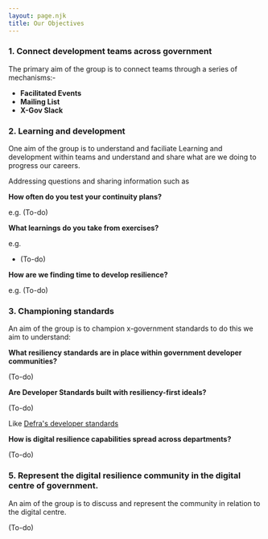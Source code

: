 ```yaml
---
layout: page.njk
title: Our Objectives
---
```



### 1. Connect development teams across government

The primary aim of the group is to connect teams through a series of mechanisms:-

* **Facilitated Events**
* **Mailing List**
* **X-Gov Slack**
 

### 2. Learning and development

One aim of the group is to understand and faciliate Learning and development within teams and understand and share what are we doing to progress our careers. 

Addressing questions and sharing information such as 

**How often do you test your continuity plans?**

e.g. (To-do)

**What learnings do you take from exercises?**

e.g.
* (To-do)


**How are we finding time to develop resilience?**

e.g. (To-do)


### 3. Championing standards

An aim of the group is to champion x-government standards to do this we aim to understand:

**What resiliency standards are in place within government developer communities?**

(To-do)
 

**Are Developer Standards built with resiliency-first ideals?** 

(To-do)

Like [Defra's developer standards](https://github.com/DEFRA/software-development-standards)

 
**How is digital resilience capabilities spread across departments?**

(To-do)


### 5. Represent the digital resilience community in the digital centre of government.

An aim of the group is to discuss and represent the community in relation to the digital centre.

(To-do)
